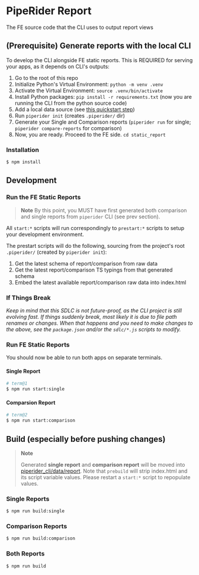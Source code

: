 # PipeRider Report

The FE source code that the CLI uses to output report views

## (Prerequisite) Generate reports with the local CLI

To develop the CLI alongside FE static reports.
This is REQUIRED for serving your apps, as it depends on CLI's outputs:

1. Go to the root of this repo
1. Initialize Python's Virtual Environment: `python -m venv .venv`
1. Activate the Virtual Environment: `source .venv/bin/activate`
1. Install Python packages: `pip install -r requirements.txt` (now you are running the CLI from the python source code)
1. Add a local data source (see [this quickstart step](https://docs.piperider.io/quick-start#prepare-sqlite-database))
1. Run `piperider init` (creates `.piperider/` dir)
1. Generate your Single and Comparison reports (`piperider run` for single; `piperider compare-reports` for comparison)
1. Now, you are ready. Proceed to the FE side. `cd static_report`

### Installation

```sh
$ npm install
```

## Development

### Run the FE Static Reports

> **Note**
> By this point, you MUST have first generated both comparison and single reports from `piperider` CLI (see prev section).

All `start:*` scripts will run correspondingly to `prestart:*` scripts to setup your development environment.

The prestart scripts will do the following, sourcing from the project's root `.piperider/` (created by `piperider init`):

1. Get the latest schema of report/comparison from raw data
1. Get the latest report/comparison TS typings from that generated schema
1. Embed the latest available report/comparison raw data into index.html

### If Things Break

_Keep in mind that this SDLC is not future-proof, as the CLI project is still evolving fast. If things suddenly break, most likely it is due to file path renames or changes. When that happens and you need to make changes to the above, see the `package.json` and/or the `sdlc/*.js` scripts to modify._

### Run FE Static Reports

You should now be able to run both apps on separate terminals.

#### Single Report

```sh
# term@1
$ npm run start:single
```

#### Comparsion Report

```sh
# term@2
$ npm run start:comparison
```

## Build (especially before pushing changes)

> **Note**
>
> Generated **single report** and **comparison report** will be moved into [piperider_cli/data/report](https://github.com/InfuseAI/piperider/tree/main/piperider_cli/data/report).
> Note that `prebuild` will strip index.html and its script variable values. Please restart a `start:*` script to repopulate values.

### Single Reports

```sh
$ npm run build:single
```

### Comparison Reports

```sh
$ npm run build:comparison
```

### Both Reports

```sh
$ npm run build
```
